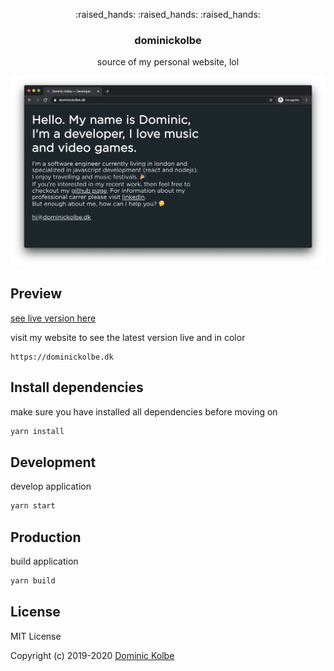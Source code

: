 <p align="center">
  <p align="center">:raised_hands: :raised_hands: :raised_hands:</p>
  <h3 align="center">dominickolbe</h3>
  <p align="center">source of my personal website, lol<p>
</p>

![Preview](https://github.com/dominickolbe/dominickolbe/blob/master/screenshot.png?raw=true "dominickolbe.dk")

## Preview

[see live version here](https://dominickolbe.dk)

visit my website to see the latest version live and in color

```http
https://dominickolbe.dk
```

## Install dependencies

make sure you have installed all dependencies before moving on

```bash
yarn install
```

## Development

develop application

```bash
yarn start
```

## Production

build application

```bash
yarn build
```

## License

MIT License

Copyright (c) 2019-2020 [Dominic Kolbe](https://dominickolbe.dk)
